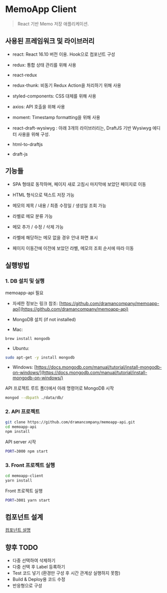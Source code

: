 # MemoApp Client

> React 기반 Memo 저장 애플리케이션.

## 사용된 프레임워크 및 라이브러리

* react: React 16.10 버전 이용. Hook으로 컴포넌트 구성
* redux: 통합 상태 관리를 위해 사용 
* react-redux
* redux-thunk: 비동기 Redux Action을 처리하기 위해 사용

* styled-components: CSS 대체를 위해 사용
* axios: API 호출을 위해 사용
* moment: Timestamp formatting을 위해 사용

* react-draft-wysiwyg : 아래 3개의 라이브러리는, DraftJS 기반 Wysiwyg 에디터 사용을 위해 구성.
* html-to-draftjs
* draft-js

## 기능들

* SPA 형태로 동작하며, 페이지 새로 고침시 마지막에 보았던 페이지로 이동
* HTML 형식으로 텍스트 저장 가능
* 메모의 제목 / 내용 / 최종 수정일 / 생성일 조회 가능
* 라벨로 메모 분류 가능
* 메모 추가 / 수정 / 삭제 가능

* 라벨에 해당하는 메모 없을 경우 안내 화면 표시
* 페이지 이동간에 이전에 보았던 라벨, 메모의 조회 순서에 따라 이동

## 실행방법

### 1. DB 설치 및 실행

memoapp-api 필요
* 자세한 정보는 링크 참조: [https://github.com/dramancompany/memoapp-api](https://github.com/dramancompany/memoapp-api)

* MongoDB 설치 (if not installed)

- Mac:
```bash
brew install mongodb
```

- Ubuntu:
```bash
sudo apt-get -y install mongodb
```
- Windows: [https://docs.mongodb.com/manual/tutorial/install-mongodb-on-windows/](https://docs.mongodb.com/manual/tutorial/install-mongodb-on-windows/)

API 프로젝트 루트 폴더에서 아래 명령어로 MongoDB 시작

```bash
mongod --dbpath ./data/db/
```

### 2. API 프로젝트

```bash
git clone https://github.com/dramancompany/memoapp-api.git
cd memoapp-api
npm install
```

API server 시작

```bash
PORT=3000 npm start
```

### 3. Front 프로젝트 실행

```bash
cd memoapp-client
yarn install
```

Front 프로젝트 실행

```bash
PORT=3001 yarn start
```

## 컴포넌트 설계
[컴포넌트 설명](./Components.md)

## 향후 TODO
- 다중 선택하여 삭제하기
- 다중 선택 후 Label 등록하기
- Test 코드 넣기 (환경만 구성 후 시간 관계상 실행하지 못함)
- Build & Deploy용 코드 수정
- 반응형으로 구성